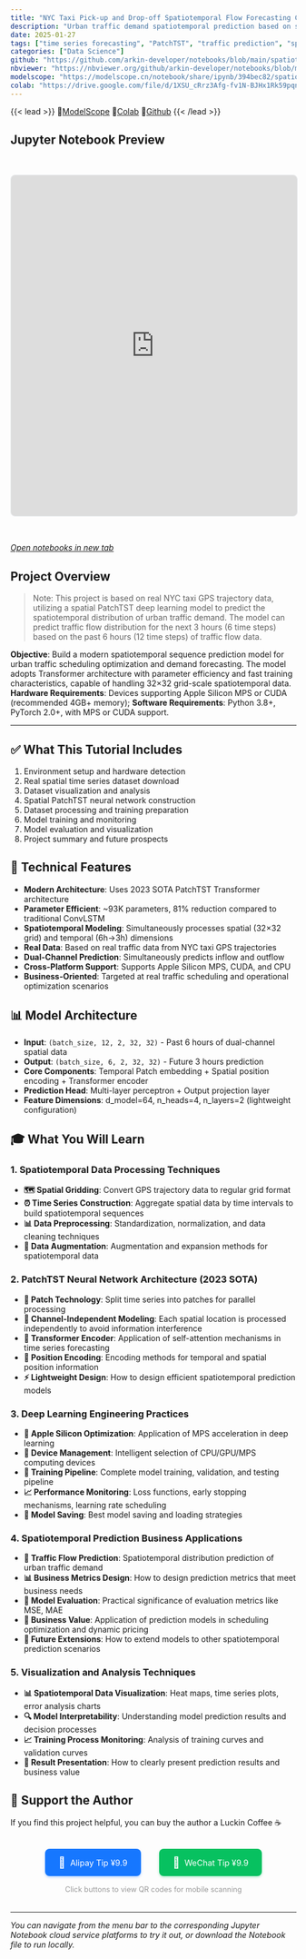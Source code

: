 ```yaml
---
title: "NYC Taxi Pick-up and Drop-off Spatiotemporal Flow Forecasting Case Study"
description: "Urban traffic demand spatiotemporal prediction based on spatial PatchTST"
date: 2025-01-27
tags: ["time series forecasting", "PatchTST", "traffic prediction", "spatiotemporal data", "deep learning", "machine learning"]
categories: ["Data Science"]
github: "https://github.com/arkin-developer/notebooks/blob/main/spatiotemporal-forecasting/spatiotemporal-forecasting.ipynb"
nbviewer: "https://nbviewer.org/github/arkin-developer/notebooks/blob/main/spatiotemporal-forecasting/spatiotemporal-forecasting.ipynb"
modelscope: "https://modelscope.cn/notebook/share/ipynb/394bec82/spatiotemporal-forecasting.ipynb"
colab: "https://drive.google.com/file/d/1XSU_cRrz3Afg-fv1N-BJHx1Rk59pqnQ-/view?usp=drive_link"
---
```


{{< lead >}}
🚀[ModelScope](https://modelscope.cn/notebook/share/ipynb/394bec82/spatiotemporal-forecasting.ipynb) 🚀[Colab](https://drive.google.com/file/d/1XSU_cRrz3Afg-fv1N-BJHx1Rk59pqnQ-/view?usp=drive_link) 🚀[Github](https://github.com/arkin-developer/notebooks/blob/main/spatiotemporal-forecasting/spatiotemporal-forecasting.ipynb)
{{< /lead >}}


## Jupyter Notebook Preview
<iframe 
  src="https://modelscope.cn/notebook/share/ipynb/394bec82/spatiotemporal-forecasting.ipynb"
  width="100%"
  height="600px"
  frameborder="0"
  style="border: 1px solid #e9ecef; border-radius: 8px; margin: 2rem 0;"
  allowfullscreen>
</iframe>

[*Open notebooks in new tab*](https://modelscope.cn/notebook/share/ipynb/394bec82/spatiotemporal-forecasting.ipynb)


## Project Overview

> Note: This project is based on real NYC taxi GPS trajectory data, utilizing a spatial PatchTST deep learning model to predict the spatiotemporal distribution of urban traffic demand. The model can predict traffic flow distribution for the next 3 hours (6 time steps) based on the past 6 hours (12 time steps) of traffic flow data.

**Objective**: Build a modern spatiotemporal sequence prediction model for urban traffic scheduling optimization and demand forecasting. The model adopts Transformer architecture with parameter efficiency and fast training characteristics, capable of handling 32×32 grid-scale spatiotemporal data.
**Hardware Requirements**: Devices supporting Apple Silicon MPS or CUDA (recommended 4GB+ memory);
**Software Requirements**: Python 3.8+, PyTorch 2.0+, with MPS or CUDA support.

------

## ✅ What This Tutorial Includes

1. Environment setup and hardware detection
2. Real spatial time series dataset download
3. Dataset visualization and analysis
4. Spatial PatchTST neural network construction
5. Dataset processing and training preparation
6. Model training and monitoring
7. Model evaluation and visualization
8. Project summary and future prospects


## 🔬 Technical Features

- **Modern Architecture**: Uses 2023 SOTA PatchTST Transformer architecture
- **Parameter Efficient**: ~93K parameters, 81% reduction compared to traditional ConvLSTM
- **Spatiotemporal Modeling**: Simultaneously processes spatial (32×32 grid) and temporal (6h→3h) dimensions
- **Real Data**: Based on real traffic data from NYC taxi GPS trajectories
- **Dual-Channel Prediction**: Simultaneously predicts inflow and outflow
- **Cross-Platform Support**: Supports Apple Silicon MPS, CUDA, and CPU
- **Business-Oriented**: Targeted at real traffic scheduling and operational optimization scenarios

## 📊 Model Architecture

- **Input**: `(batch_size, 12, 2, 32, 32)` - Past 6 hours of dual-channel spatial data
- **Output**: `(batch_size, 6, 2, 32, 32)` - Future 3 hours prediction
- **Core Components**: Temporal Patch embedding + Spatial position encoding + Transformer encoder
- **Prediction Head**: Multi-layer perceptron + Output projection layer
- **Feature Dimensions**: d_model=64, n_heads=4, n_layers=2 (lightweight configuration)

## 🎓 What You Will Learn

### **1. Spatiotemporal Data Processing Techniques**
- **🗺️ Spatial Gridding**: Convert GPS trajectory data to regular grid format
- **⏰ Time Series Construction**: Aggregate spatial data by time intervals to build spatiotemporal sequences
- **📊 Data Preprocessing**: Standardization, normalization, and data cleaning techniques
- **🔄 Data Augmentation**: Augmentation and expansion methods for spatiotemporal data

### **2. PatchTST Neural Network Architecture (2023 SOTA)**
- **🧩 Patch Technology**: Split time series into patches for parallel processing
- **🎯 Channel-Independent Modeling**: Each spatial location is processed independently to avoid information interference
- **🔗 Transformer Encoder**: Application of self-attention mechanisms in time series forecasting
- **📍 Position Encoding**: Encoding methods for temporal and spatial position information
- **⚡ Lightweight Design**: How to design efficient spatiotemporal prediction models

### **3. Deep Learning Engineering Practices**
- **🍎 Apple Silicon Optimization**: Application of MPS acceleration in deep learning
- **📱 Device Management**: Intelligent selection of CPU/GPU/MPS computing devices
- **🔄 Training Pipeline**: Complete model training, validation, and testing pipeline
- **📈 Performance Monitoring**: Loss functions, early stopping mechanisms, learning rate scheduling
- **💾 Model Saving**: Best model saving and loading strategies

### **4. Spatiotemporal Prediction Business Applications**
- **🚕 Traffic Flow Prediction**: Spatiotemporal distribution prediction of urban traffic demand
- **📊 Business Metrics Design**: How to design prediction metrics that meet business needs
- **🎯 Model Evaluation**: Practical significance of evaluation metrics like MSE, MAE
- **💼 Business Value**: Application of prediction models in scheduling optimization and dynamic pricing
- **🔮 Future Extensions**: How to extend models to other spatiotemporal prediction scenarios

### **5. Visualization and Analysis Techniques**
- **📊 Spatiotemporal Data Visualization**: Heat maps, time series plots, error analysis charts
- **🔍 Model Interpretability**: Understanding model prediction results and decision processes
- **📈 Training Process Monitoring**: Analysis of training curves and validation curves
- **🎨 Result Presentation**: How to clearly present prediction results and business value

## 🙏 Support the Author

If you find this project helpful, you can buy the author a Luckin Coffee ☕️

<div style="text-align: center; margin: 2rem 0;">
  <!-- <img src="/img/reward.jpg" alt="Reward QR Code" style="width: 100%; max-width: 400px; border-radius: 8px; box-shadow: 0 4px 8px rgba(0,0,0,0.1);">
  <p style="margin-top: 1rem; color: #666; font-size: 0.9rem;">Scan to support the author</p> -->
  
  <!-- Mobile-friendly payment links -->
  <div style="display: flex; justify-content: center; gap: 2rem; margin-top: 1.5rem; flex-wrap: wrap;">
    <a href="https://arkin-developer.github.io/blog/img/zhifubao-reward.jpg" target="_blank" rel="noopener" style="display: flex; align-items: center; gap: 0.5rem; padding: 0.75rem 1.5rem; background: #1677ff; color: white; text-decoration: none; border-radius: 8px; font-size: 0.9rem; transition: all 0.3s ease; box-shadow: 0 2px 4px rgba(22,119,255,0.3);">
      <span style="font-size: 1.2rem;">🩵</span>
      <span>Alipay Tip ¥9.9</span>
    </a>
    <a href="https://arkin-developer.github.io/blog/img/wechat-reward.png" target="_blank" rel="noopener" style="display: flex; align-items: center; gap: 0.5rem; padding: 0.75rem 1.5rem; background: #07c160; color: white; text-decoration: none; border-radius: 8px; font-size: 0.9rem; transition: all 0.3s ease; box-shadow: 0 2px 4px rgba(7,193,96,0.3);">
      <span style="font-size: 1.2rem;">💚</span>
      <span>WeChat Tip ¥9.9</span>
    </a>
  </div>
  
  <p style="margin-top: 1rem; color: #999; font-size: 0.8rem;">Click buttons to view QR codes for mobile scanning</p>
</div>

---

*You can navigate from the menu bar to the corresponding Jupyter Notebook cloud service platforms to try it out, or download the Notebook file to run locally.*
